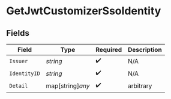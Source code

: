# GetJwtCustomizerSsoIdentity


## Fields

| Field              | Type               | Required           | Description        |
| ------------------ | ------------------ | ------------------ | ------------------ |
| `Issuer`           | *string*           | :heavy_check_mark: | N/A                |
| `IdentityID`       | *string*           | :heavy_check_mark: | N/A                |
| `Detail`           | map[string]*any*   | :heavy_check_mark: | arbitrary          |